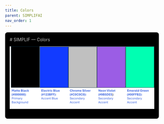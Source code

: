 ```yaml
---
title: Colors
parent: SIMPLIFAI
nav_order: 1
---
```

<div style="background-color:#000000; color:#C0C0C0;padding:15px; border-radius:8px;">
# SIMPLIF — Colors

![Color Pallet](<SIMPLIFAI Color Pallet.png>)
</div>

